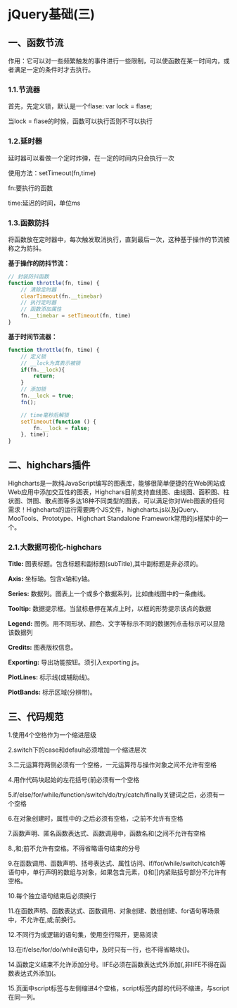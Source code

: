 # jQuery基础(三)

## 一、函数节流

作用：它可以对一些频繁触发的事件进行一些限制，可以使函数在某一时间内，或者满足一定的条件时才去执行。

### 1.1.节流器

首先，先定义锁，默认是一个flase: var lock = flase;

当lock = flase的时候，函数可以执行否则不可以执行

### 1.2.延时器

延时器可以看做一个定时炸弹，在一定的时间内只会执行一次

使用方法：setTimeout(fn,time)

fn:要执行的函数

time:延迟的时间，单位ms

### 1.3.函数防抖

将函数放在定时器中，每次触发取消执行，直到最后一次，这种基于操作的节流被称之为防抖。

**基于操作的防抖节流：**

```js
// 封装防抖函数
function throttle(fn, time) {
    // 清除定时器
    clearTimeout(fn.__timebar)
    // 执行定时器
    // 函数添加属性
    fn.__timebar = setTimeout(fn, time)
}
```

**基于时间节流器：**

```js
function throttle(fn, time) {
    // 定义锁
    // __lock为真表示被锁
    if(fn.__lock){
        return;
    }
    // 添加锁
    fn.__lock = true;
    fn();

    // time毫秒后解锁
    setTimeout(function () {
        fn.__lock = false; 
    }, time);
}
```

## 二、highchars插件

Highcharts是一款纯JavaScript编写的图表库，能够很简单便捷的在Web网站或Web应用中添加交互性的图表，Highchars目前支持直线图、曲线图、面积图、柱状图、饼图、散点图等多达18种不同类型的图表，可以满足你对Web图表的任何需求！Highcharts的运行需要两个JS文件，highcharts.js以及jQuery、MooTools、Prototype、Highchart Standalone Framework常用的js框架中的一个。

### 2.1.大数据可视化-highchars

**Title:** 图表标题。包含标题和副标题(subTitle),其中副标题是非必须的。

**Axis:** 坐标轴。包含x轴和y轴。

**Series:** 数据列。图表上一个或多个数据系列，比如曲线图中的一条曲线。

**Tooltip:** 数据提示框。当鼠标悬停在某点上时，以框的形势提示该点的数据

**Legend:** 图例。用不同形状、颜色、文字等标示不同的数据列点击标示可以显隐该数据列

**Credits:** 图表版权信息。

**Exporting:** 导出功能按钮。须引入exporting.js。

**PlotLines:** 标示线(或辅助线)。

**PlotBands:** 标示区域(分辨带)。

## 三、代码规范

1.使用4个空格作为一个缩进层级

2.switch下的case和default必须增加一个缩进层次

3.二元运算符两侧必须有一个空格，一元运算符与操作对象之间不允许有空格

4.用作代码块起始的左花括号{前必须有一个空格

5.if/else/for/while/function/switch/do/try/catch/finally关键词之后，必须有一个空格

6.在对象创建时，属性中的:之后必须有空格，:之前不允许有空格

7.函数声明、匿名函数表达式、函数调用中，函数名和(之间不允许有空格

8.,和;前不允许有空格。不得省略语句结束的分号

9.在函数调用、函数声明、括号表达式、属性访问、if/for/while/switch/catch等语句中，单行声明的数组与对象，如果包含元素，()和[]内紧贴括号部分不允许有空格。

10.每个独立语句结束后必须换行

11.在函数声明、函数表达式、函数调用、对象创建、数组创建、for语句等场景中，不允许在,或;前换行。

12.不同行为或逻辑的语句集，使用空行隔开，更易阅读

13.在if/else/for/do/while语句中，及时只有一行，也不得省略块{}。

14.函数定义结束不允许添加分号。IIFE必须在函数表达式外添加(,非IIFE不得在函数表达式外添加(。

15.页面中script标签与左侧缩进4个空格，script标签内部的代码不缩进，与script在同一列。



